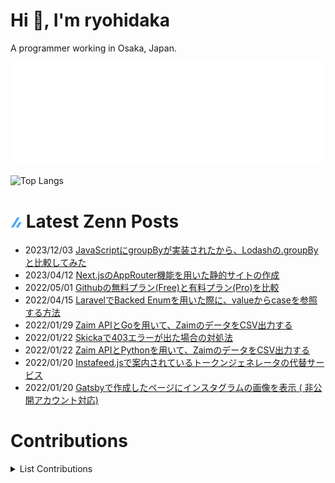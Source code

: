 # Hi 👋, I'm ryohidaka

A programmer working in Osaka, Japan.

![Metrics](svg/github-metrics.svg)

![Top Langs](https://github-readme-stats.vercel.app/api/top-langs/?username=ryohidaka&layout=compact&hide=javascript,css,html,shell)

# ![zenn](/icons/zenn.png) Latest Zenn Posts

<!-- [ZennArticles:START] -->
- 2023/12/03 [JavaScriptにgroupByが実装されたから、Lodashの.groupByと比較してみた](https://zenn.dev/hidaka/articles/javascript-groupby)
- 2023/04/12 [Next.jsのAppRouter機能を用いた静的サイトの作成](https://zenn.dev/hidaka/articles/nextjs-app-router-blog)
- 2022/05/01 [Githubの無料プラン(Free)と有料プラン(Pro)を比較](https://zenn.dev/hidaka/articles/compare-github-plans)
- 2022/04/15 [LaravelでBacked Enumを用いた際に、valueからcaseを参照する方法](https://zenn.dev/hidaka/articles/laravel-enum-backed-enum)
- 2022/01/29 [Zaim APIとGoを用いて、ZaimのデータをCSV出力する](https://zenn.dev/hidaka/articles/zaim-backup-go)
- 2022/01/22 [Skickaで403エラーが出た場合の対処法](https://zenn.dev/hidaka/articles/skicka-403-error)
- 2022/01/22 [Zaim APIとPythonを用いて、ZaimのデータをCSV出力する](https://zenn.dev/hidaka/articles/zaim-backup-python)
- 2022/01/20 [Instafeed.jsで案内されているトークンジェネレータの代替サービス](https://zenn.dev/hidaka/articles/instafeed-replacement-token-generator)
- 2022/01/20 [Gatsbyで作成したページにインスタグラムの画像を表示 ( 非公開アカウント対応)](https://zenn.dev/hidaka/articles/gatsby-instagram-image)
<!-- [ZennArticles:END] -->

<!-- contributions.md:START -->

# Contributions

<details>

<summary>List Contributions</summary>

<!-- PR-LIST:START -->
#### upbit/pixivpy
- [#407 feat(models): Added is_accept_request variable to UserInfo class.](https://github.com/upbit/pixivpy/pull/407)
#### pixiv/charcoal
- [#646 fix!(tailwind-config): カスタムスタイルをtheme.extend以下に移動](https://github.com/pixiv/charcoal/pull/646)
- [#634 docs(tailwind-config): tailwind-config/README.mdのリンク切れを修正](https://github.com/pixiv/charcoal/pull/634)
#### jestjs/jest
- [#15221 chore: Replaced links built with Google URL Shortener with full URLs.](https://github.com/jestjs/jest/pull/15221)
#### facebook/react
- [#30411 chore: Replaced links built with Google URL Shortener with full URLs.](https://github.com/facebook/react/pull/30411)
#### liebe-magi/pyzaim
- [#39 支出のパラメータにreceipt_idを追加](https://github.com/liebe-magi/pyzaim/pull/39)
#### vercel/next.js
- [#65917 Docs: Replace "twitter.com" to "x.com"](https://github.com/vercel/next.js/pull/65917)
- [#65374 Replace rgba to rgb on error page](https://github.com/vercel/next.js/pull/65374)
#### misskey-dev/misskey-hub
- [#319 WIP: UWUモードを追加](https://github.com/misskey-dev/misskey-hub/pull/319)
- [#183 権限の一覧を追加](https://github.com/misskey-dev/misskey-hub/pull/183)
#### wxt-dev/wxt
- [#609 docs: Fix typo on example for wxt.config.ts.](https://github.com/wxt-dev/wxt/pull/609)
#### arkwnet/569
- [#4 [Refact] 解析結果取得処理をcomputedに変更](https://github.com/arkwnet/569/pull/4)
- [#1 [BugFix] 結果の文章がはみ出す不具合を修正](https://github.com/arkwnet/569/pull/1)
#### you-dont-need/You-Dont-Need-Lodash-Underscore
- [#387 Updating support for _.groupBy() using  Object.groupBy()](https://github.com/you-dont-need/You-Dont-Need-Lodash-Underscore/pull/387)
#### AranoYuki1/Misstter
- [#16 fix: #6 TweetdeckのURL変更](https://github.com/AranoYuki1/Misstter/pull/16)
- [#7 定数をconstants.tsに定義](https://github.com/AranoYuki1/Misstter/pull/7)
- [#2 支援ページへwindow.open()イベントを用いて遷移するように修正](https://github.com/AranoYuki1/Misstter/pull/2)
- [#1 リプライボタンかどうか判別する処理を修正](https://github.com/AranoYuki1/Misstter/pull/1)
#### doublify/pre-commit-rust
- [#32 docs: Modify example rev to `v1.0`.](https://github.com/doublify/pre-commit-rust/pull/32)
#### misskey-dev/misskey
- [#11326 fix(frontend): ユーザー名が長い場合に、フォローボタンを折り返して表示させる](https://github.com/misskey-dev/misskey/pull/11326)
- [#11073 fix(locales): "Show More"の日本語訳を修正](https://github.com/misskey-dev/misskey/pull/11073)
#### m1guelpf/threads-api
- [#1 Define the ID used for testing as a constant.](https://github.com/m1guelpf/threads-api/pull/1)
#### annict/annict
- [#3913 キャラクタ名の省略表示を追加](https://github.com/annict/annict/pull/3913)
#### bluesky-social/atproto-website
- [#17 Modified import statement to module path aliases](https://github.com/bluesky-social/atproto-website/pull/17)
#### misskey-dev/misskey.js
- [#55 feat: add type of gallery](https://github.com/misskey-dev/misskey.js/pull/55)
#### chakra-ui/chakra-ui-docs
- [#1279 docs: fix refs type error in Basic Drawer component usage](https://github.com/chakra-ui/chakra-ui-docs/pull/1279)
#### s-sasaki-0529/go-zaim
- [#1 カテゴリID, ジャンルID等がzero valueで初期化される不具合を修正](https://github.com/s-sasaki-0529/go-zaim/pull/1)
<!-- PR-LIST:END -->

<!-- contributions.md:END -->

